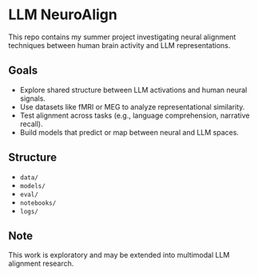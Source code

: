 # LLM NeuroAlign

This repo contains my summer project investigating neural alignment techniques between human brain activity and LLM representations.

## Goals
- Explore shared structure between LLM activations and human neural signals.
- Use datasets like fMRI or MEG to analyze representational similarity.
- Test alignment across tasks (e.g., language comprehension, narrative recall).
- Build models that predict or map between neural and LLM spaces.

## Structure
- `data/` 
- `models/` 
- `eval/` 
- `notebooks/` 
- `logs/` 

## Note
This work is exploratory and may be extended into multimodal LLM alignment research.